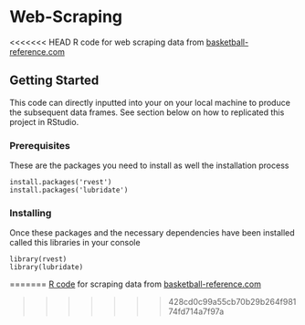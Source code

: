 # Web-Scraping
<<<<<<< HEAD
R code for web scraping data from [basketball-reference.com](https://www.basketball-reference.com/)

## Getting Started

This code can directly inputted into your on your local machine to produce the subsequent data frames. See section below on how to replicated this project in RStudio.

### Prerequisites

These are the packages you need to install as well the installation process 

```
install.packages('rvest')
install.packages('lubridate')

```

### Installing

Once these packages and the necessary dependencies have been installed called this libraries in your console 

```
library(rvest)
library(lubridate)

```

=======
[R code](https://github.com/nbizzle23/Web-Scraping/blob/master/ScrapingNBAdata.R) for scraping data from [basketball-reference.com](https://www.basketball-reference.com/)
>>>>>>> 428cd0c99a55cb70b29b264f98174fd714a7f97a
